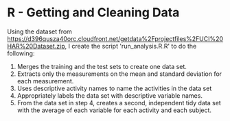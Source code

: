 # R - Getting and Cleaning Data
Using the dataset from  https://d396qusza40orc.cloudfront.net/getdata%2Fprojectfiles%2FUCI%20HAR%20Dataset.zip, 
I create the script 'run_analysis.R.R' to do the following:

1. Merges the training and the test sets to create one data set.
2. Extracts only the measurements on the mean and standard deviation for each measurement. 
3. Uses descriptive activity names to name the activities in the data set
4. Appropriately labels the data set with descriptive variable names. 
5. From the data set in step 4, creates a second, independent tidy data set with the average of each variable for each activity and each subject.
